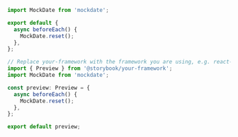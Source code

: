 ```js filename=".storybook/preview.js" renderer="common" language="js"
import MockDate from 'mockdate';

export default {
  async beforeEach() {
    MockDate.reset();
  },
};
```

```ts filename=".storybook/preview.ts" renderer="common" language="ts"
// Replace your-framework with the framework you are using, e.g. react-vite, nextjs, vue3-vite, etc.
import { Preview } from '@storybook/your-framework';
import MockDate from 'mockdate';

const preview: Preview = {
  async beforeEach() {
    MockDate.reset();
  },
};

export default preview;
```
